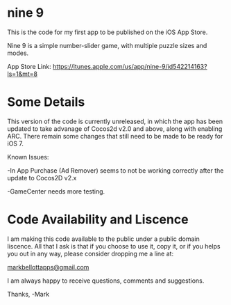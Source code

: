 nine 9
=====

This is the code for my first app to be published on the iOS App Store.

Nine 9 is a simple number-slider game, with multiple puzzle sizes and modes. 

App Store Link: https://itunes.apple.com/us/app/nine-9/id542214163?ls=1&mt=8

Some Details
=============

This version of the code is currently unreleased, in which the app has been updated to take
advanage of Cocos2d v2.0 and above, along with enabling ARC. There remain some changes that still need 
to be made to be ready for iOS 7.

Known Issues:

-In App Purchase (Ad Remover) seems to not be working correctly after the update to Cocos2D v2.x

-GameCenter needs more testing.


Code Availability and Liscence
==============================

I am making this code available to the public under a public domain liscence. All that I ask is that if you
choose to use it, copy it, or if you helps you out in any way, please consider dropping me a line at:

markbellottapps@gmail.com

I am always happy to receive questions, comments and suggestions.

Thanks,
-Mark
